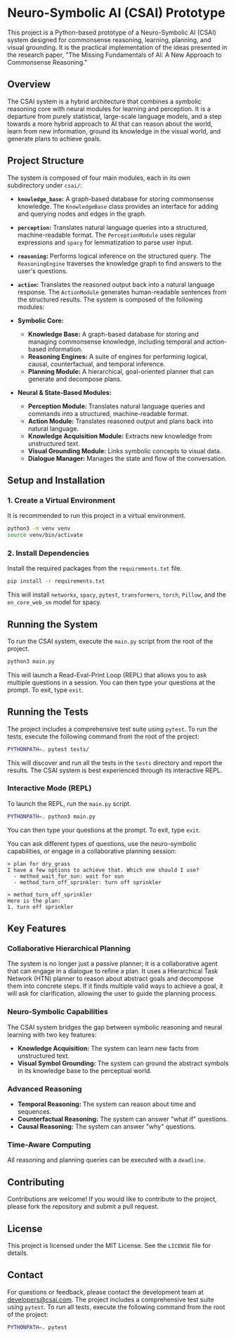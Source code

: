 # Neuro-Symbolic AI (CSAI) Prototype

This project is a Python-based prototype of a Neuro-Symbolic AI (CSAI) system designed for commonsense reasoning, learning, planning, and visual grounding. It is the practical implementation of the ideas presented in the research paper, "The Missing Fundamentals of AI: A New Approach to Commonsense Reasoning."

## Overview

The CSAI system is a hybrid architecture that combines a symbolic reasoning core with neural modules for learning and perception. It is a departure from purely statistical, large-scale language models, and a step towards a more hybrid approach to AI that can reason about the world, learn from new information, ground its knowledge in the visual world, and generate plans to achieve goals.

## Project Structure

The system is composed of four main modules, each in its own subdirectory under `csai/`:

*   **`knowledge_base`:** A graph-based database for storing commonsense knowledge. The `KnowledgeBase` class provides an interface for adding and querying nodes and edges in the graph.
*   **`perception`:** Translates natural language queries into a structured, machine-readable format. The `PerceptionModule` uses regular expressions and `spacy` for lemmatization to parse user input.
*   **`reasoning`:** Performs logical inference on the structured query. The `ReasoningEngine` traverses the knowledge graph to find answers to the user's questions.
*   **`action`:** Translates the reasoned output back into a natural language response. The `ActionModule` generates human-readable sentences from the structured results.
The system is composed of the following modules:

*   **Symbolic Core:**
    *   **Knowledge Base:** A graph-based database for storing and managing commonsense knowledge, including temporal and action-based information.
    *   **Reasoning Engines:** A suite of engines for performing logical, causal, counterfactual, and temporal inference.
    *   **Planning Module:** A hierarchical, goal-oriented planner that can generate and decompose plans.
*   **Neural & State-Based Modules:**
    *   **Perception Module:** Translates natural language queries and commands into a structured, machine-readable format.
    *   **Action Module:** Translates reasoned output and plans back into natural language.
    *   **Knowledge Acquisition Module:** Extracts new knowledge from unstructured text.
    *   **Visual Grounding Module:** Links symbolic concepts to visual data.
    *   **Dialogue Manager:** Manages the state and flow of the conversation.

## Setup and Installation

### 1. Create a Virtual Environment

It is recommended to run this project in a virtual environment.

```bash
python3 -m venv venv
source venv/bin/activate
```

### 2. Install Dependencies

Install the required packages from the `requirements.txt` file.

```bash
pip install -r requirements.txt
```

This will install `networkx`, `spacy`, `pytest`, `transformers`, `torch`, `Pillow`, and the `en_core_web_sm` model for spacy.

## Running the System

To run the CSAI system, execute the `main.py` script from the root of the project.

```bash
python3 main.py
```

This will launch a Read-Eval-Print Loop (REPL) that allows you to ask multiple questions in a session. You can then type your questions at the prompt. To exit, type `exit`.

## Running the Tests

The project includes a comprehensive test suite using `pytest`. To run the tests, execute the following command from the root of the project:

```bash
PYTHONPATH=. pytest tests/
```

This will discover and run all the tests in the `tests` directory and report the results.
The CSAI system is best experienced through its interactive REPL.

### Interactive Mode (REPL)

To launch the REPL, run the `main.py` script.

```bash
PYTHONPATH=. python3 main.py
```

You can then type your questions at the prompt. To exit, type `exit`.

You can ask different types of questions, use the neuro-symbolic capabilities, or engage in a collaborative planning session:

```
> plan for dry_grass
I have a few options to achieve that. Which one should I use?
  - method_wait_for_sun: wait for sun
  - method_turn_off_sprinkler: turn off sprinkler

> method_turn_off_sprinkler
Here is the plan:
1. turn off sprinkler
```

## Key Features

### Collaborative Hierarchical Planning

The system is no longer just a passive planner; it is a collaborative agent that can engage in a dialogue to refine a plan. It uses a Hierarchical Task Network (HTN) planner to reason about abstract goals and decompose them into concrete steps. If it finds multiple valid ways to achieve a goal, it will ask for clarification, allowing the user to guide the planning process.

### Neuro-Symbolic Capabilities

The CSAI system bridges the gap between symbolic reasoning and neural learning with two key features:

*   **Knowledge Acquisition:** The system can learn new facts from unstructured text.
*   **Visual Symbol Grounding:** The system can ground the abstract symbols in its knowledge base to the perceptual world.

### Advanced Reasoning

*   **Temporal Reasoning:** The system can reason about time and sequences.
*   **Counterfactual Reasoning:** The system can answer "what if" questions.
*   **Causal Reasoning:** The system can answer "why" questions.

### Time-Aware Computing

All reasoning and planning queries can be executed with a `deadline`.

## Contributing

Contributions are welcome! If you would like to contribute to the project, please fork the repository and submit a pull request.

## License

This project is licensed under the MIT License. See the `LICENSE` file for details.

## Contact

For questions or feedback, please contact the development team at [developers@csai.com](mailto:developers@csai.com).
The project includes a comprehensive test suite using `pytest`. To run all tests, execute the following command from the root of the project:

```bash
PYTHONPATH=. pytest
```
